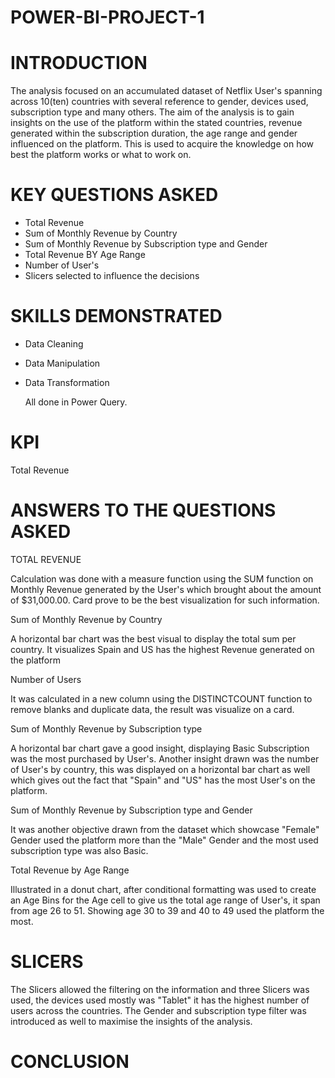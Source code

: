 # POWER-BI-PROJECT-1

# INTRODUCTION 

The analysis focused on an accumulated dataset of Netflix User's spanning across 10(ten) countries with several reference to gender, devices used, subscription type and many others. The aim of the analysis is to gain insights on the use of the platform within the stated countries, revenue generated within the subscription duration, the age range and gender influenced on the platform. This is used to acquire the knowledge on how best the platform works or what to work on.

# KEY QUESTIONS ASKED

* Total Revenue
* Sum of Monthly Revenue by Country
* Sum of Monthly Revenue by Subscription type and Gender
* Total Revenue BY Age Range
* Number of User's
* Slicers selected to influence the decisions

# SKILLS DEMONSTRATED 
* Data Cleaning
* Data Manipulation
* Data Transformation
  
  All done in Power Query.

# KPI

Total Revenue

# ANSWERS TO THE QUESTIONS ASKED

TOTAL REVENUE 

Calculation was done with a measure function using the SUM function on Monthly Revenue generated by the User's which brought about the amount of $31,000.00. Card prove to be the best visualization for such information. 



Sum of Monthly Revenue by Country

A horizontal bar chart was the best visual to display the total sum per country. It visualizes Spain and US has the highest Revenue generated on the platform




Number of Users

It was calculated in a new column using the DISTINCTCOUNT function to remove blanks and duplicate data, the result was visualize on a card.



Sum of Monthly Revenue by Subscription type

A horizontal bar chart gave a good insight, displaying Basic Subscription was the most purchased by User's. Another insight drawn was the number of User's by country, this was displayed on a horizontal bar chart as well which gives out the fact that "Spain" and "US" has the most User's on the platform. 


Sum of Monthly Revenue by Subscription type and Gender 

It was another objective drawn from the dataset which showcase "Female" Gender used the platform more than the "Male" Gender and the most used subscription type was also Basic.


Total Revenue by Age Range

Illustrated in a donut chart, after conditional formatting was used to create an Age Bins for the Age cell to give us the total age range of User's, it span from age 26 to 51. Showing age 30 to 39 and 40 to 49 
used the platform the most.


# SLICERS

The Slicers allowed the filtering on the information and three Slicers was used, the devices used mostly was "Tablet" it has the highest number of users across the countries. The Gender and subscription type filter was introduced as well to maximise the insights of the analysis.


# CONCLUSION 

